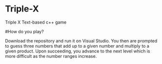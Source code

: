 # Triple-X
Triple X Text-based c++ game


#How do you play?

Download the repository and run it on Visual Studio. You then are prompted to guess three numbers that add up to a given number and multiply to a given product. Upon succeeding, you advance to the next level which is more difficult as the number ranges increase.
